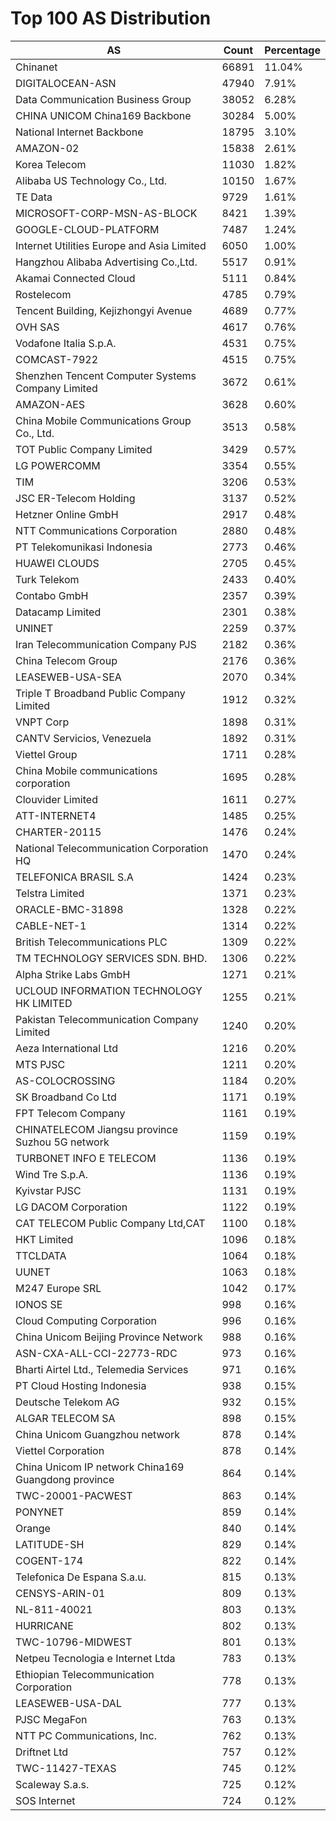 # Top 100 AS Distribution
| AS | Count | Percentage |
|----|----|----|
| Chinanet | 66891 | 11.04% |
| DIGITALOCEAN-ASN | 47940 | 7.91% |
| Data Communication Business Group | 38052 | 6.28% |
| CHINA UNICOM China169 Backbone | 30284 | 5.00% |
| National Internet Backbone | 18795 | 3.10% |
| AMAZON-02 | 15838 | 2.61% |
| Korea Telecom | 11030 | 1.82% |
| Alibaba US Technology Co., Ltd. | 10150 | 1.67% |
| TE Data | 9729 | 1.61% |
| MICROSOFT-CORP-MSN-AS-BLOCK | 8421 | 1.39% |
| GOOGLE-CLOUD-PLATFORM | 7487 | 1.24% |
| Internet Utilities Europe and Asia Limited | 6050 | 1.00% |
| Hangzhou Alibaba Advertising Co.,Ltd. | 5517 | 0.91% |
| Akamai Connected Cloud | 5111 | 0.84% |
| Rostelecom | 4785 | 0.79% |
| Tencent Building, Kejizhongyi Avenue | 4689 | 0.77% |
| OVH SAS | 4617 | 0.76% |
| Vodafone Italia S.p.A. | 4531 | 0.75% |
| COMCAST-7922 | 4515 | 0.75% |
| Shenzhen Tencent Computer Systems Company Limited | 3672 | 0.61% |
| AMAZON-AES | 3628 | 0.60% |
| China Mobile Communications Group Co., Ltd. | 3513 | 0.58% |
| TOT Public Company Limited | 3429 | 0.57% |
| LG POWERCOMM | 3354 | 0.55% |
| TIM | 3206 | 0.53% |
| JSC ER-Telecom Holding | 3137 | 0.52% |
| Hetzner Online GmbH | 2917 | 0.48% |
| NTT Communications Corporation | 2880 | 0.48% |
| PT Telekomunikasi Indonesia | 2773 | 0.46% |
| HUAWEI CLOUDS | 2705 | 0.45% |
| Turk Telekom | 2433 | 0.40% |
| Contabo GmbH | 2357 | 0.39% |
| Datacamp Limited | 2301 | 0.38% |
| UNINET | 2259 | 0.37% |
| Iran Telecommunication Company PJS | 2182 | 0.36% |
| China Telecom Group | 2176 | 0.36% |
| LEASEWEB-USA-SEA | 2070 | 0.34% |
| Triple T Broadband Public Company Limited | 1912 | 0.32% |
| VNPT Corp | 1898 | 0.31% |
| CANTV Servicios, Venezuela | 1892 | 0.31% |
| Viettel Group | 1711 | 0.28% |
| China Mobile communications corporation | 1695 | 0.28% |
| Clouvider Limited | 1611 | 0.27% |
| ATT-INTERNET4 | 1485 | 0.25% |
| CHARTER-20115 | 1476 | 0.24% |
| National Telecommunication Corporation HQ | 1470 | 0.24% |
| TELEFONICA BRASIL S.A | 1424 | 0.23% |
| Telstra Limited | 1371 | 0.23% |
| ORACLE-BMC-31898 | 1328 | 0.22% |
| CABLE-NET-1 | 1314 | 0.22% |
| British Telecommunications PLC | 1309 | 0.22% |
| TM TECHNOLOGY SERVICES SDN. BHD. | 1306 | 0.22% |
| Alpha Strike Labs GmbH | 1271 | 0.21% |
| UCLOUD INFORMATION TECHNOLOGY HK LIMITED | 1255 | 0.21% |
| Pakistan Telecommunication Company Limited | 1240 | 0.20% |
| Aeza International Ltd | 1216 | 0.20% |
| MTS PJSC | 1211 | 0.20% |
| AS-COLOCROSSING | 1184 | 0.20% |
| SK Broadband Co Ltd | 1171 | 0.19% |
| FPT Telecom Company | 1161 | 0.19% |
| CHINATELECOM Jiangsu province Suzhou 5G network | 1159 | 0.19% |
| TURBONET INFO E TELECOM | 1136 | 0.19% |
| Wind Tre S.p.A. | 1136 | 0.19% |
| Kyivstar PJSC | 1131 | 0.19% |
| LG DACOM Corporation | 1122 | 0.19% |
| CAT TELECOM Public Company Ltd,CAT | 1100 | 0.18% |
| HKT Limited | 1096 | 0.18% |
| TTCLDATA | 1064 | 0.18% |
| UUNET | 1063 | 0.18% |
| M247 Europe SRL | 1042 | 0.17% |
| IONOS SE | 998 | 0.16% |
| Cloud Computing Corporation | 996 | 0.16% |
| China Unicom Beijing Province Network | 988 | 0.16% |
| ASN-CXA-ALL-CCI-22773-RDC | 973 | 0.16% |
| Bharti Airtel Ltd., Telemedia Services | 971 | 0.16% |
| PT Cloud Hosting Indonesia | 938 | 0.15% |
| Deutsche Telekom AG | 932 | 0.15% |
| ALGAR TELECOM SA | 898 | 0.15% |
| China Unicom Guangzhou network | 878 | 0.14% |
| Viettel Corporation | 878 | 0.14% |
| China Unicom IP network China169 Guangdong province | 864 | 0.14% |
| TWC-20001-PACWEST | 863 | 0.14% |
| PONYNET | 859 | 0.14% |
| Orange | 840 | 0.14% |
| LATITUDE-SH | 829 | 0.14% |
| COGENT-174 | 822 | 0.14% |
| Telefonica De Espana S.a.u. | 815 | 0.13% |
| CENSYS-ARIN-01 | 809 | 0.13% |
| NL-811-40021 | 803 | 0.13% |
| HURRICANE | 802 | 0.13% |
| TWC-10796-MIDWEST | 801 | 0.13% |
| Netpeu Tecnologia e Internet Ltda | 783 | 0.13% |
| Ethiopian Telecommunication Corporation | 778 | 0.13% |
| LEASEWEB-USA-DAL | 777 | 0.13% |
| PJSC MegaFon | 763 | 0.13% |
| NTT PC Communications, Inc. | 762 | 0.13% |
| Driftnet Ltd | 757 | 0.12% |
| TWC-11427-TEXAS | 745 | 0.12% |
| Scaleway S.a.s. | 725 | 0.12% |
| SOS Internet | 724 | 0.12% |
